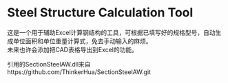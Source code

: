 # Steel Structure Calculation Tool
 这是一个用于辅助Excel计算钢结构的工具，可根据已填写好的规格型号，自动生成单位面积和单位重量计算式，免去手动输入的麻烦。<br>
 未来也许会添加把CAD表格导出到Excel的功能。
 
 引用的SectionSteelAW.dll来自https://github.com/ThinkerHua/SectionSteelAW.git

